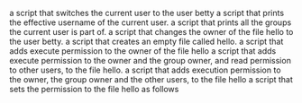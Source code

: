 a script that switches the current user to the user betty
a script that prints the effective username of the current user.
 a script that prints all the groups the current user is part of.
a script that changes the owner of the file hello to the user betty.
a script that creates an empty file called hello.
 a script that adds execute permission to the owner of the file hello
 a script that adds execute permission to the owner and the group owner, and read permission to other users, to the file hello.
 a script that adds execution permission to the owner, the group owner and the other users, to the file hello
 a script that sets the permission to the file hello as follows

